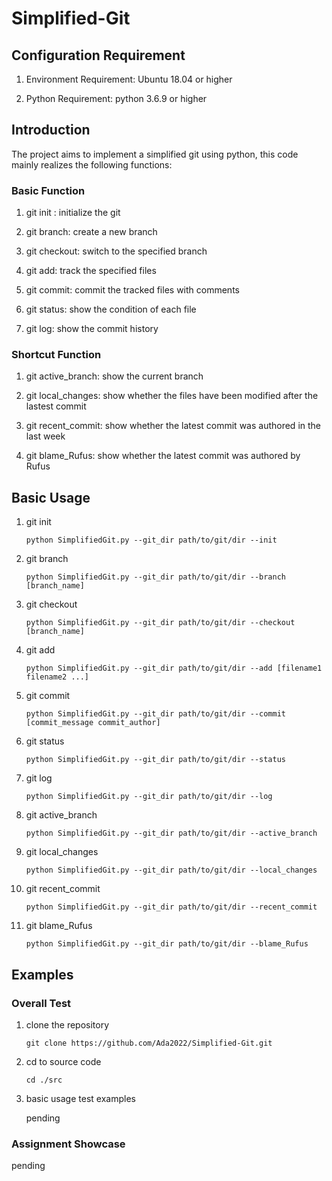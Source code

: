 # Simplified-Git

## Configuration Requirement

1. Environment Requirement: Ubuntu 18.04 or higher

2. Python Requirement: python 3.6.9 or higher

## Introduction

The project aims to implement a simplified git using python, this code mainly realizes the following functions:

### Basic Function

1. git init : initialize the git

2. git branch: create a new branch

3. git checkout: switch to the specified branch

4. git add: track the specified files

5. git commit: commit the tracked files with comments

6. git status: show the condition of each file

7. git log: show the commit history

### Shortcut Function

1. git active_branch: show the current branch

2. git local_changes: show whether the files have been modified after the lastest commit

3. git recent_commit: show whether the latest commit was authored in the last week

4. git blame_Rufus: show whether the latest commit was authored by Rufus

## Basic Usage

1. git init
   
   ```shell
   python SimplifiedGit.py --git_dir path/to/git/dir --init
   ```

2. git branch
   
   ```shell
   python SimplifiedGit.py --git_dir path/to/git/dir --branch [branch_name]
   ```

3. git checkout
   
   ```shell
   python SimplifiedGit.py --git_dir path/to/git/dir --checkout [branch_name]
   ```

4. git add
   
   ```shell
   python SimplifiedGit.py --git_dir path/to/git/dir --add [filename1 filename2 ...]
   ```

5. git commit
   
   ```shell
   python SimplifiedGit.py --git_dir path/to/git/dir --commit [commit_message commit_author]
   ```

6. git status
   
   ```shell
   python SimplifiedGit.py --git_dir path/to/git/dir --status
   ```

7. git log
   
   ```shell
   python SimplifiedGit.py --git_dir path/to/git/dir --log
   ```

8. git active_branch
   
   ```shell
   python SimplifiedGit.py --git_dir path/to/git/dir --active_branch
   ```

9. git local_changes
   
   ```shell
   python SimplifiedGit.py --git_dir path/to/git/dir --local_changes
   ```

10. git recent_commit
    
    ```shell
    python SimplifiedGit.py --git_dir path/to/git/dir --recent_commit
    ```

11. git blame_Rufus
    
    ```shell
    python SimplifiedGit.py --git_dir path/to/git/dir --blame_Rufus
    ```

## Examples

### Overall Test

1. clone the repository
   
   ```shell
   git clone https://github.com/Ada2022/Simplified-Git.git
   ```

2. cd to source code
   
   ```shell
   cd ./src
   ```

3. basic usage test examples
   
   pending

### Assignment Showcase

pending